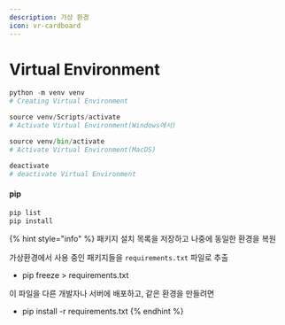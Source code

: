 ```yaml
---
description: 가상 환경
icon: vr-cardboard
---
```


# Virtual Environment



```python
python -m venv venv
# Creating Virtual Environment

source venv/Scripts/activate
# Activate Virtual Environment(Windows에서)

source venv/bin/activate
# Activate Virtual Environment(MacOS)

deactivate
# deactivate Virtual Environment
```

#### pip

```bash
pip list
pip install
```

{% hint style="info" %}
패키지 설치 목록을 저장하고 나중에 동일한 환경을 복원



가상환경에서 사용 중인 패키지들을 `requirements.txt` 파일로 추출

* pip freeze > requirements.txt

이 파일을 다른 개발자나 서버에 배포하고, 같은 환경을 만들려면

* pip install -r requirements.txt
{% endhint %}

